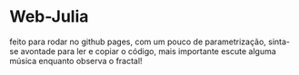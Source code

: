 # Web-Julia
feito para rodar no github pages, com um pouco de parametrização, sinta-se avontade para ler e copiar o código, mais importante escute alguma música enquanto observa o fractal!

